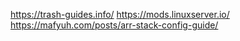 
https://trash-guides.info/
https://mods.linuxserver.io/
https://mafyuh.com/posts/arr-stack-config-guide/
